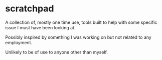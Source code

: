 # scratchpad

A collection of, mostly one time use, tools built to help with some specific issue I
must have been looking at.

Possibly inspired by something I was working on but not related to any employment.

Unlikely to be of use to anyone other than myself.
